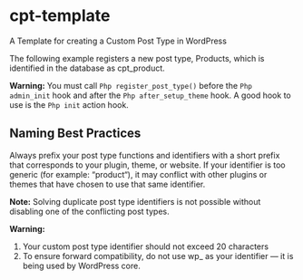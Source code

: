 # cpt-template
A Template for creating a Custom Post Type in WordPress

The following example registers a new post type, Products, which is identified in the database as cpt_product.

**Warning:** You must call ```Php register_post_type()``` before the ```Php admin_init``` hook and after the ```Php after_setup_theme``` hook. A good hook to use is the ```Php init``` action hook.

## Naming Best Practices

Always prefix your post type functions and identifiers with a short prefix that corresponds to your plugin, theme, or website. If your identifier is too generic (for example: “product“), it may conflict with other plugins or themes that have chosen to use that same identifier.

**Note:** Solving duplicate post type identifiers is not possible without disabling one of the conflicting post types.


**Warning:** 

1. Your custom post type identifier should not exceed 20 characters
1. To ensure forward compatibility, do not use wp_ as your identifier — it is being used by WordPress core.

